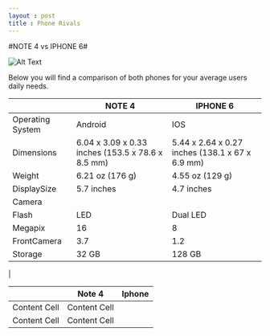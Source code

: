 ```yaml
---
layout : post
title : Phone Rivals
---
```

#NOTE 4 vs IPHONE 6#

![Alt Text](http://www.androidheadlines.com/wp-content/uploads/2014/09/Note-4-vs-iPhone-6-Plus-AH.jpeg)

Below you will find a comparison of both phones for your average users daily needs.

|       | NOTE 4        | IPHONE 6  |
| ------------- | ------------- | ----- |
| Operating System | Android | IOS |
| Dimensions   | 6.04 x 3.09 x 0.33 inches (153.5 x 78.6 x 8.5 mm) | 5.44 x 2.64 x 0.27 inches (138.1 x 67 x 6.9 mm)  |
| Weight     | 6.21 oz (176 g)      |  4.55 oz (129 g)  |
| DisplaySize | 5.7 inches      |    4.7 inches  |
| Camera |    |
| Flash | LED | Dual LED|
| Megapix | 16 | 8 |
| FrontCamera | 3.7 | 1.2 |
| Storage | 32 GB | 128 GB |
|

|   | Note 4 | Iphone |
| ------------- | ------------- | ------------ |
| Content Cell  | Content Cell  |
| Content Cell  | Content Cell  |
